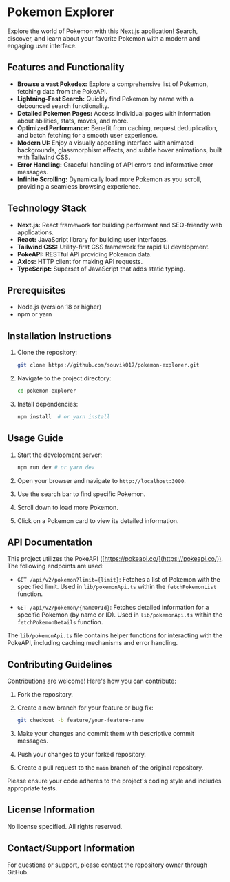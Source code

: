 # Pokemon Explorer

Explore the world of Pokemon with this Next.js application! Search, discover, and learn about your favorite Pokemon with a modern and engaging user interface.

## Features and Functionality

*   **Browse a vast Pokedex:** Explore a comprehensive list of Pokemon, fetching data from the PokeAPI.
*   **Lightning-Fast Search:** Quickly find Pokemon by name with a debounced search functionality.
*   **Detailed Pokemon Pages:**  Access individual pages with information about abilities, stats, moves, and more.
*   **Optimized Performance:** Benefit from caching, request deduplication, and batch fetching for a smooth user experience.
*   **Modern UI:**  Enjoy a visually appealing interface with animated backgrounds, glassmorphism effects, and subtle hover animations, built with Tailwind CSS.
*   **Error Handling:**  Graceful handling of API errors and informative error messages.
*   **Infinite Scrolling:**  Dynamically load more Pokemon as you scroll, providing a seamless browsing experience.

## Technology Stack

*   **Next.js:** React framework for building performant and SEO-friendly web applications.
*   **React:** JavaScript library for building user interfaces.
*   **Tailwind CSS:** Utility-first CSS framework for rapid UI development.
*   **PokeAPI:**  RESTful API providing Pokemon data.
*   **Axios:**  HTTP client for making API requests.
*   **TypeScript:**  Superset of JavaScript that adds static typing.

## Prerequisites

*   Node.js (version 18 or higher)
*   npm or yarn

## Installation Instructions

1.  Clone the repository:

    ```bash
    git clone https://github.com/souvik017/pokemon-explorer.git
    ```

2.  Navigate to the project directory:

    ```bash
    cd pokemon-explorer
    ```

3.  Install dependencies:

    ```bash
    npm install  # or yarn install
    ```

## Usage Guide

1.  Start the development server:

    ```bash
    npm run dev # or yarn dev
    ```

2.  Open your browser and navigate to `http://localhost:3000`.

3.  Use the search bar to find specific Pokemon.

4.  Scroll down to load more Pokemon.

5.  Click on a Pokemon card to view its detailed information.

## API Documentation

This project utilizes the PokeAPI ([https://pokeapi.co/](https://pokeapi.co/)). The following endpoints are used:

*   `GET /api/v2/pokemon?limit={limit}`: Fetches a list of Pokemon with the specified limit.  Used in `lib/pokemonApi.ts` within the `fetchPokemonList` function.

*   `GET /api/v2/pokemon/{nameOrId}`: Fetches detailed information for a specific Pokemon (by name or ID). Used in `lib/pokemonApi.ts` within the `fetchPokemonDetails` function.

The `lib/pokemonApi.ts` file contains helper functions for interacting with the PokeAPI, including caching mechanisms and error handling.

## Contributing Guidelines

Contributions are welcome! Here's how you can contribute:

1.  Fork the repository.
2.  Create a new branch for your feature or bug fix:

    ```bash
    git checkout -b feature/your-feature-name
    ```

3.  Make your changes and commit them with descriptive commit messages.
4.  Push your changes to your forked repository.
5.  Create a pull request to the `main` branch of the original repository.

Please ensure your code adheres to the project's coding style and includes appropriate tests.

## License Information

No license specified.  All rights reserved.

## Contact/Support Information

For questions or support, please contact the repository owner through GitHub.